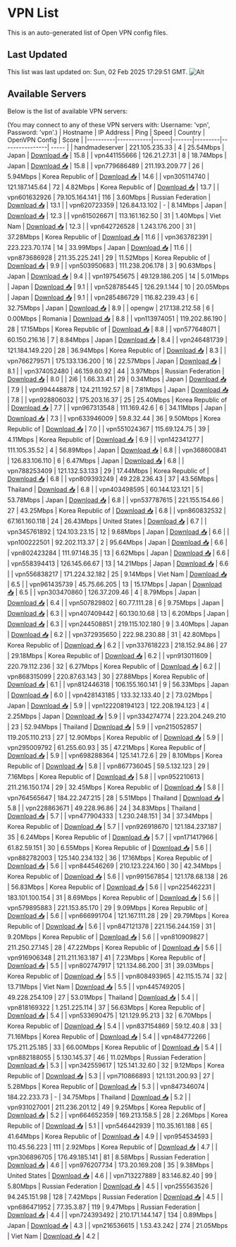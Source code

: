 # VPN List

This is an auto-generated list of Open VPN config files.

## Last Updated

This list was last updated on: Sun, 02 Feb 2025 17:29:51 GMT.
![Alt](https://repobeats.axiom.co/api/embed/186b98318ef1479477931607c1ad7d823f12451f.svg "Repobeats analytics image")

## Available Servers

Below is the list of available VPN servers:

(You may connect to any of these VPN servers with: Username: 'vpn', Password: 'vpn'.)
| Hostname | IP Address | Ping | Speed | Country | OpenVPN Config | Score |
|----------|------------|------|-------|---------|----------------| ----- |
| handmadeserver | 221.105.235.33 | 4 | 25.54Mbps | Japan | [Download 📥](./configs/server_0_JP.ovpn) | 15.8 |
| vpn441155666 | 126.21.27.31 | 8 | 18.74Mbps | Japan | [Download 📥](./configs/server_1_JP.ovpn) | 15.8 |
| vpn779686489 | 211.193.209.77 | 26 | 5.94Mbps | Korea Republic of | [Download 📥](./configs/server_2_KR.ovpn) | 14.6 |
| vpn305114740 | 121.187.145.64 | 72 | 4.82Mbps | Korea Republic of | [Download 📥](./configs/server_3_KR.ovpn) | 13.7 |
| vpn601632926 | 79.105.164.141 | 116 | 3.60Mbps | Russian Federation | [Download 📥](./configs/server_4_RU.ovpn) | 13.1 |
| vpn620723359 | 126.84.13.102 | - | 8.14Mbps | Japan | [Download 📥](./configs/server_5_JP.ovpn) | 12.3 |
| vpn615026671 | 113.161.162.50 | 31 | 1.40Mbps | Viet Nam | [Download 📥](./configs/server_6_VN.ovpn) | 12.3 |
| vpn642726528 | 1.243.176.200 | 31 | 37.28Mbps | Korea Republic of | [Download 📥](./configs/server_7_KR.ovpn) | 11.6 |
| vpn363782391 | 223.223.70.174 | 14 | 33.99Mbps | Japan | [Download 📥](./configs/server_8_JP.ovpn) | 11.6 |
| vpn873686928 | 211.35.225.241 | 29 | 11.52Mbps | Korea Republic of | [Download 📥](./configs/server_9_KR.ovpn) | 9.9 |
| vpn503950683 | 111.238.206.178 | 3 | 90.63Mbps | Japan | [Download 📥](./configs/server_10_JP.ovpn) | 9.4 |
| vpn197545675 | 49.129.186.205 | 14 | 5.01Mbps | Japan | [Download 📥](./configs/server_11_JP.ovpn) | 9.1 |
| vpn528785445 | 126.29.1.144 | 10 | 20.05Mbps | Japan | [Download 📥](./configs/server_12_JP.ovpn) | 9.1 |
| vpn285486729 | 116.82.239.43 | 6 | 32.75Mbps | Japan | [Download 📥](./configs/server_13_JP.ovpn) | 8.9 |
| opengw | 217.138.212.58 | 6 | 0.00Mbps | Romania | [Download 📥](./configs/server_14_RO.ovpn) | 8.8 |
| vpn113974051 | 119.202.86.190 | 28 | 17.15Mbps | Korea Republic of | [Download 📥](./configs/server_15_KR.ovpn) | 8.8 |
| vpn577648071 | 60.150.216.16 | 7 | 8.84Mbps | Japan | [Download 📥](./configs/server_16_JP.ovpn) | 8.4 |
| vpn246481739 | 121.184.149.220 | 28 | 36.94Mbps | Korea Republic of | [Download 📥](./configs/server_17_KR.ovpn) | 8.3 |
| vpn766279571 | 175.133.136.200 | 16 | 22.57Mbps | Japan | [Download 📥](./configs/server_18_JP.ovpn) | 8.1 |
| vpn374052480 | 46.159.60.92 | 44 | 3.97Mbps | Russian Federation | [Download 📥](./configs/server_19_RU.ovpn) | 8.0 |
| 2i6 | 1.66.33.41 | 29 | 0.34Mbps | Japan | [Download 📥](./configs/server_20_JP.ovpn) | 7.9 |
| vpn994448878 | 124.211.192.57 | 8 | 7.81Mbps | Japan | [Download 📥](./configs/server_21_JP.ovpn) | 7.8 |
| vpn928806032 | 175.203.16.37 | 25 | 25.40Mbps | Korea Republic of | [Download 📥](./configs/server_22_KR.ovpn) | 7.7 |
| vpn967313548 | 111.169.42.6 | 6 | 34.11Mbps | Japan | [Download 📥](./configs/server_23_JP.ovpn) | 7.3 |
| vpn633946009 | 59.8.32.44 | 36 | 9.50Mbps | Korea Republic of | [Download 📥](./configs/server_24_KR.ovpn) | 7.0 |
| vpn551024367 | 115.69.124.75 | 39 | 4.11Mbps | Korea Republic of | [Download 📥](./configs/server_25_KR.ovpn) | 6.9 |
| vpn142341277 | 111.105.35.52 | 4 | 56.89Mbps | Japan | [Download 📥](./configs/server_26_JP.ovpn) | 6.8 |
| vpn368600841 | 126.83.106.110 | 6 | 6.47Mbps | Japan | [Download 📥](./configs/server_27_JP.ovpn) | 6.8 |
| vpn788253409 | 121.132.53.133 | 29 | 17.44Mbps | Korea Republic of | [Download 📥](./configs/server_28_KR.ovpn) | 6.8 |
| vpn809393249 | 49.228.236.43 | 37 | 43.56Mbps | Thailand | [Download 📥](./configs/server_29_TH.ovpn) | 6.8 |
| vpn403498595 | 60.144.123.121 | 5 | 53.78Mbps | Japan | [Download 📥](./configs/server_30_JP.ovpn) | 6.8 |
| vpn537787615 | 221.155.154.66 | 27 | 43.25Mbps | Korea Republic of | [Download 📥](./configs/server_31_KR.ovpn) | 6.8 |
| vpn860832532 | 67.161.160.118 | 24 | 26.43Mbps | United States | [Download 📥](./configs/server_32_US.ovpn) | 6.7 |
| vpn345761892 | 124.103.23.15 | 12 | 9.68Mbps | Japan | [Download 📥](./configs/server_33_JP.ovpn) | 6.6 |
| vpn100222501 | 92.202.113.37 | 2 | 95.64Mbps | Japan | [Download 📥](./configs/server_34_JP.ovpn) | 6.6 |
| vpn802423284 | 111.97.148.35 | 13 | 6.62Mbps | Japan | [Download 📥](./configs/server_35_JP.ovpn) | 6.6 |
| vpn558394413 | 126.145.66.67 | 13 | 14.21Mbps | Japan | [Download 📥](./configs/server_36_JP.ovpn) | 6.6 |
| vpn556838217 | 171.224.32.182 | 25 | 9.14Mbps | Viet Nam | [Download 📥](./configs/server_37_VN.ovpn) | 6.5 |
| vpn961435739 | 45.75.66.205 | 13 | 15.17Mbps | Japan | [Download 📥](./configs/server_38_JP.ovpn) | 6.5 |
| vpn303470860 | 126.37.209.46 | 4 | 8.79Mbps | Japan | [Download 📥](./configs/server_39_JP.ovpn) | 6.4 |
| vpn507829802 | 60.77.111.28 | 6 | 9.75Mbps | Japan | [Download 📥](./configs/server_40_JP.ovpn) | 6.3 |
| vpn407409442 | 60.130.10.68 | 13 | 6.20Mbps | Japan | [Download 📥](./configs/server_41_JP.ovpn) | 6.3 |
| vpn244508851 | 219.115.102.180 | 9 | 3.40Mbps | Japan | [Download 📥](./configs/server_42_JP.ovpn) | 6.2 |
| vpn372935650 | 222.98.230.88 | 31 | 42.80Mbps | Korea Republic of | [Download 📥](./configs/server_43_KR.ovpn) | 6.2 |
| vpn337618223 | 218.152.94.86 | 27 | 29.18Mbps | Korea Republic of | [Download 📥](./configs/server_44_KR.ovpn) | 6.2 |
| vpn913011609 | 220.79.112.236 | 32 | 6.27Mbps | Korea Republic of | [Download 📥](./configs/server_45_KR.ovpn) | 6.2 |
| vpn868315099 | 220.87.63.143 | 30 | 27.88Mbps | Korea Republic of | [Download 📥](./configs/server_46_KR.ovpn) | 6.1 |
| vpn812446318 | 106.155.160.141 | 9 | 56.33Mbps | Japan | [Download 📥](./configs/server_47_JP.ovpn) | 6.0 |
| vpn428143185 | 133.32.133.40 | 2 | 73.02Mbps | Japan | [Download 📥](./configs/server_48_JP.ovpn) | 5.9 |
| vpn122208194123 | 122.208.194.123 | 4 | 2.25Mbps | Japan | [Download 📥](./configs/server_49_JP.ovpn) | 5.9 |
| vpn334274774 | 223.204.249.210 | 23 | 52.94Mbps | Thailand | [Download 📥](./configs/server_50_TH.ovpn) | 5.9 |
| vpn215052857 | 119.205.110.213 | 27 | 12.90Mbps | Korea Republic of | [Download 📥](./configs/server_51_KR.ovpn) | 5.9 |
| vpn295009792 | 61.255.60.93 | 35 | 47.21Mbps | Korea Republic of | [Download 📥](./configs/server_52_KR.ovpn) | 5.9 |
| vpn698288364 | 125.141.72.6 | 29 | 8.10Mbps | Korea Republic of | [Download 📥](./configs/server_53_KR.ovpn) | 5.8 |
| vpn867736045 | 59.5.132.123 | 29 | 7.16Mbps | Korea Republic of | [Download 📥](./configs/server_54_KR.ovpn) | 5.8 |
| vpn952210613 | 211.216.150.174 | 29 | 32.45Mbps | Korea Republic of | [Download 📥](./configs/server_55_KR.ovpn) | 5.8 |
| vpn764565647 | 184.22.247.215 | 28 | 5.51Mbps | Thailand | [Download 📥](./configs/server_56_TH.ovpn) | 5.8 |
| vpn228863671 | 49.228.96.86 | 24 | 34.83Mbps | Thailand | [Download 📥](./configs/server_57_TH.ovpn) | 5.7 |
| vpn477904333 | 1.230.248.151 | 34 | 37.34Mbps | Korea Republic of | [Download 📥](./configs/server_58_KR.ovpn) | 5.7 |
| vpn926918670 | 121.184.237.187 | 35 | 6.24Mbps | Korea Republic of | [Download 📥](./configs/server_59_KR.ovpn) | 5.7 |
| vpn171417966 | 61.82.59.151 | 30 | 6.55Mbps | Korea Republic of | [Download 📥](./configs/server_60_KR.ovpn) | 5.6 |
| vpn882782003 | 125.140.234.132 | 36 | 17.16Mbps | Korea Republic of | [Download 📥](./configs/server_61_KR.ovpn) | 5.6 |
| vpn844546269 | 210.123.224.160 | 30 | 42.34Mbps | Korea Republic of | [Download 📥](./configs/server_62_KR.ovpn) | 5.6 |
| vpn991567854 | 121.178.68.138 | 26 | 56.83Mbps | Korea Republic of | [Download 📥](./configs/server_63_KR.ovpn) | 5.6 |
| vpn225462231 | 183.101.100.154 | 31 | 8.69Mbps | Korea Republic of | [Download 📥](./configs/server_64_KR.ovpn) | 5.6 |
| vpn579895883 | 221.153.85.170 | 29 | 9.09Mbps | Korea Republic of | [Download 📥](./configs/server_65_KR.ovpn) | 5.6 |
| vpn666991704 | 121.167.111.28 | 29 | 29.79Mbps | Korea Republic of | [Download 📥](./configs/server_66_KR.ovpn) | 5.6 |
| vpn847121378 | 221.156.244.159 | 31 | 9.20Mbps | Korea Republic of | [Download 📥](./configs/server_67_KR.ovpn) | 5.6 |
| vpn810909827 | 211.250.27.145 | 28 | 47.22Mbps | Korea Republic of | [Download 📥](./configs/server_68_KR.ovpn) | 5.6 |
| vpn916906348 | 211.211.163.187 | 41 | 7.23Mbps | Korea Republic of | [Download 📥](./configs/server_69_KR.ovpn) | 5.5 |
| vpn802747917 | 121.134.86.200 | 31 | 39.03Mbps | Korea Republic of | [Download 📥](./configs/server_70_KR.ovpn) | 5.5 |
| vpn808493965 | 42.115.15.74 | 32 | 13.71Mbps | Viet Nam | [Download 📥](./configs/server_71_VN.ovpn) | 5.5 |
| vpn445749205 | 49.228.254.109 | 27 | 53.01Mbps | Thailand | [Download 📥](./configs/server_72_TH.ovpn) | 5.4 |
| vpn818169322 | 1.251.225.114 | 37 | 56.63Mbps | Korea Republic of | [Download 📥](./configs/server_73_KR.ovpn) | 5.4 |
| vpn533690475 | 121.129.95.213 | 32 | 6.70Mbps | Korea Republic of | [Download 📥](./configs/server_74_KR.ovpn) | 5.4 |
| vpn837154869 | 59.12.40.8 | 33 | 71.16Mbps | Korea Republic of | [Download 📥](./configs/server_75_KR.ovpn) | 5.4 |
| vpn484772266 | 175.211.25.185 | 33 | 66.00Mbps | Korea Republic of | [Download 📥](./configs/server_76_KR.ovpn) | 5.4 |
| vpn882188055 | 5.130.145.37 | 46 | 11.02Mbps | Russian Federation | [Download 📥](./configs/server_77_RU.ovpn) | 5.3 |
| vpn342559617 | 125.141.32.60 | 32 | 9.12Mbps | Korea Republic of | [Download 📥](./configs/server_78_KR.ovpn) | 5.3 |
| vpn710866893 | 121.131.200.93 | 27 | 5.28Mbps | Korea Republic of | [Download 📥](./configs/server_79_KR.ovpn) | 5.3 |
| vpn847346074 | 184.22.233.73 | - | 34.75Mbps | Thailand | [Download 📥](./configs/server_80_TH.ovpn) | 5.2 |
| vpn931027001 | 211.236.201.12 | 49 | 9.25Mbps | Korea Republic of | [Download 📥](./configs/server_81_KR.ovpn) | 5.2 |
| vpn664652359 | 169.213.158.5 | 28 | 2.26Mbps | Korea Republic of | [Download 📥](./configs/server_82_KR.ovpn) | 5.1 |
| vpn546442939 | 110.35.161.188 | 65 | 41.64Mbps | Korea Republic of | [Download 📥](./configs/server_83_KR.ovpn) | 4.9 |
| vpn954534593 | 110.45.56.223 | 111 | 2.92Mbps | Korea Republic of | [Download 📥](./configs/server_84_KR.ovpn) | 4.7 |
| vpn306896705 | 176.49.185.141 | 81 | 8.58Mbps | Russian Federation | [Download 📥](./configs/server_85_RU.ovpn) | 4.6 |
| vpn976207734 | 173.20.169.208 | 35 | 9.38Mbps | United States | [Download 📥](./configs/server_86_US.ovpn) | 4.6 |
| vpn713227889 | 83.146.82.40 | 99 | 5.80Mbps | Russian Federation | [Download 📥](./configs/server_87_RU.ovpn) | 4.5 |
| vpn255563526 | 94.245.151.98 | 128 | 7.42Mbps | Russian Federation | [Download 📥](./configs/server_88_RU.ovpn) | 4.5 |
| vpn686471952 | 77.35.3.87 | 119 | 9.47Mbps | Russian Federation | [Download 📥](./configs/server_89_RU.ovpn) | 4.4 |
| vpn724393492 | 210.171.144.147 | 134 | 0.89Mbps | Japan | [Download 📥](./configs/server_90_JP.ovpn) | 4.3 |
| vpn216536615 | 1.53.43.242 | 274 | 21.05Mbps | Viet Nam | [Download 📥](./configs/server_91_VN.ovpn) | 4.2 |
